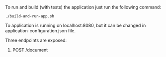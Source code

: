 To run and build (with tests) the application just run the following command:
```
./build-and-run-app.sh
```
To application is running on localhost:8080, but it can be changed in application-configuration.json file.

Three endpoints are exposed:

1. POST /document
